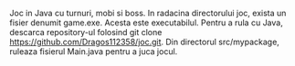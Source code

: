 Joc in Java cu turnuri, mobi si boss. In radacina directorului joc, exista un fisier denumit game.exe. Acesta este executabilul.
Pentru a rula cu Java, descarca repository-ul folosind git clone https://github.com/Dragos112358/joc.git. Din directorul src/mypackage, 
ruleaza fisierul Main.java pentru a juca jocul.
